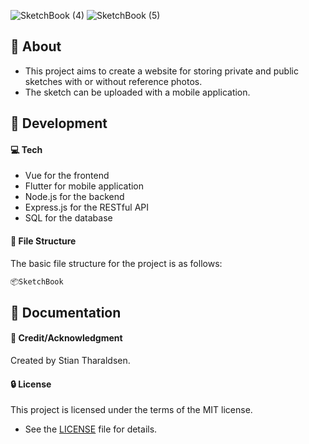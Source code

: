 
![SketchBook (4)](https://github.com/stiantha/SketchBook/assets/132207909/b3a8e24e-b9a6-4bae-bdeb-d649287e9dfa)
![SketchBook (5)](https://github.com/stiantha/SketchBook/assets/132207909/990149de-9a7a-47f9-a5da-12f014b85b25)

## :beginner: About
- This project aims to create a website for storing private and public sketches with or without reference photos.
- The sketch can be uploaded with a mobile application.
  
## :wrench: Development

#### :computer: Tech

- Vue for the frontend
- Flutter for mobile application
- Node.js for the backend
- Express.js for the RESTful API
- SQL for the database

#### :file_folder: File Structure
The basic file structure for the project is as follows:
```bash
📦SketchBook

```

## :book: Documentation

#### :star2: Credit/Acknowledgment
Created by Stian Tharaldsen.
#### :lock: License
This project is licensed under the terms of the MIT license.
- See the [LICENSE](LICENSE) file for details.
